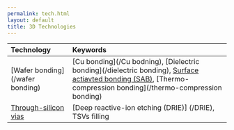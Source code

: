 ```yaml
---
permalink: tech.html
layout: default
title: 3D Technologies
---
```


| Technology  | Keywords  |
| :------------ |:---------------|
|[Wafer bonding](/wafer bonding) | [Cu bonding](/Cu bodning), [Dielectric bonding](/dielectric bonding), [Surface actiavted bonding (SAB)](/SAB), [Thermo-compression bonding](/thermo-compression bonding) |
|[Through-silicon vias](/TSVs)| [Deep reactive-ion etching (DRIE)] (/DRIE), TSVs filling        |
